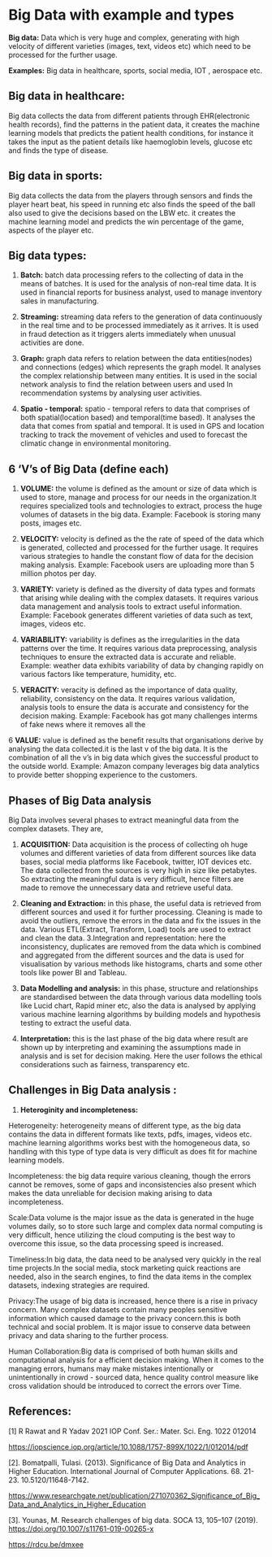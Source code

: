 # Big Data with example and types

**Big data:**
Data which is very huge and complex, generating with high velocity of different varieties (images, text, videos etc) which need to be processed for the further usage.

**Examples:**
Big data in healthcare, sports, social media, IOT , aerospace etc.

## Big data in healthcare:

Big data collects the data from different patients through EHR(electronic health records), find the patterns in the patient data, it creates the machine learning models that predicts the patient health conditions, for instance it takes the input as the patient details like haemoglobin levels, glucose etc and finds the type of disease. 


## Big data in sports: 

Big data collects the data from the players through sensors and finds the player heart beat, his speed in running etc also finds the speed of the ball also used to give the decisions based on the LBW etc. it creates the machine learning model and predicts the win percentage of the game, aspects of the player etc.

## Big data types:

1. **Batch:** batch data processing refers to the collecting of data in the means of batches. It is used for the analysis of non-real time data. It is used in financial reports for business analyst, used to manage inventory sales in manufacturing.

2. **Streaming:** streaming data refers to the generation of data continuously in the real time and to be processed immediately as it arrives. It is used in fraud detection as it triggers alerts immediately when unusual activities are done.

3. **Graph:** graph data refers to relation between the data entities(nodes) and connections (edges) which represents the graph model. It analyses the complex relationship between many entities. It is used in the social network analysis to find the relation between users and used In recommendation systems by analysing user activities.

4. **Spatio - temporal:** spatio - temporal refers to data that comprises of both spatial(location based) and temporal(time based). It analyses the data that comes from spatial and temporal. It is used in GPS and location tracking to track the movement of vehicles and used to forecast the climatic change in environmental monitoring.







## 6 ‘V’s of Big Data (define each)

1. **VOLUME:** the volume is defined as the amount or size of data which is used to store, manage and process for our needs in the organization.It requires specialized tools and technologies to extract, process the huge volumes of datasets in the big data.
Example: Facebook is storing many posts, images etc.

2. **VELOCITY:** velocity is defined as the the rate of speed of the data which is generated, collected and processed for the further usage. It requires various strategies to handle the constant flow of data for the decision making analysis.
Example: Facebook users are uploading more than 5 million photos per day.

3. **VARIETY:** variety is defined as the diversity of data types and formats that arising while dealing with the complex datasets. It requires various data management and analysis tools to extract useful information.
Example: Facebook generates different varieties of data such as text, images, videos etc.

4. **VARIABILITY:** variability is defines as the irregularities in the data patterns over the time. It requires various data preprocessing, analysis techniques to ensure the extracted data is accurate and reliable.
Example: weather data exhibits variability of data by changing rapidly on various factors like temperature, humidity, etc.

5. **VERACITY:** veracity is defined as the importance of data quality, reliability, consistency on the data. It requires various validation, analysis tools to ensure the data is accurate and consistency for the decision making.
Example: Facebook has got many challenges interms of fake news where it removes all the

6 **VALUE:** value is defined as the benefit results that organisations derive by analysing the data collected.it is the last v of the big data. It is the combination of all the v’s in big data which gives the successful product to the outside world.
Example: Amazon company leverages big data analytics to provide better shopping experience to the customers.









## Phases of Big Data analysis 

Big Data involves several phases  to extract meaningful data from the complex datasets. They are,

1. **ACQUISITION:** Data acquisition is the process of collecting oh huge volumes and different varieties of data from different sources like data bases, social media platforms like Facebook, twitter, IOT devices etc. The data collected from the sources is very high in size like petabytes. So extracting the meaningful data is very difficult, hence filters are made to remove the unnecessary data and retrieve useful data.

2. **Cleaning and Extraction:** in this phase, the useful data is retrieved from different sources and used it for further processing. Cleaning is made to avoid the outliers, remove the errors in the data and fix the issues in the data. Various ETL(Extract, Transform, Load) tools are used to extract and clean the data.
3.Integration and representation: here the inconsistency, duplicates are removed from the data which is combined and aggregated from the different sources and the data is used for visualisation by various methods like histograms, charts and some other tools like power BI and Tableau.

4. **Data Modelling and analysis:** in this phase, structure and relationships are standardised between the data through various data modelling tools like Lucid chart, Rapid miner etc, also the data is analysed by applying various machine learning algorithms by building models and hypothesis testing to extract the useful data.

5. **Interpretation:** this is the last phase of the big data where result are shown up by interpreting and examining the assumptions made in analysis and is set for decision making. Here the user follows the ethical considerations such as fairness, transparency etc.

## Challenges in Big Data analysis :

1. **Heteroginity and incompleteness:**


Heterogeneity: heterogeneity means of different type, as the big data contains the data in different formats like texts, pdfs, images, videos etc. machine learning algorithms works best with the homogeneous data, so handling with this type of type data is very difficult as does fit for machine learning models.

Incompleteness: the big data require various cleaning, though the errors cannot be removes, some of gaps and inconsistencies also present which makes the data unreliable for decision making arising to data incompleteness.

Scale:Data volume is the major issue as the data is generated in the huge volumes daily, so to store such large and complex data normal computing is very difficult, hence utilizing the cloud computing is the best way to overcome this issue, so the data processing speed is increased.

Timeliness:In big data, the data need to be analysed very quickly in the real time projects.In the social media, stock marketing quick reactions are needed, also in the search engines, to find the data items in the complex datasets, indexing strategies are required.





Privacy:The usage of big data is increased, hence there is a rise in privacy concern. Many complex datasets contain many peoples sensitive information which caused damage to the privacy concern.this is both technical and social problem. It is major issue to conserve data between privacy and data sharing to the further process.

Human Collaboration:Big data is comprised of both human skills and computational analysis for a efficient decision making. When it comes to the managing errors, humans may make mistakes intentionally or unintentionally in crowd - sourced data, hence quality control measure like cross validation should be introduced to correct the errors over Time.

## References:

[1] R Rawat and R Yadav 2021 IOP Conf. Ser.: Mater. Sci. Eng. 1022 012014

https://iopscience.iop.org/article/10.1088/1757-899X/1022/1/012014/pdf


[2]. Bomatpalli, Tulasi. (2013). Significance of Big Data and Analytics in Higher Education. International Journal of Computer Applications. 68. 21-23. 10.5120/11648-7142. 

https://www.researchgate.net/publication/271070362_Significance_of_Big_Data_and_Analytics_in_Higher_Education

[3]. Younas, M. Research challenges of big data. SOCA 13, 105–107 (2019). https://doi.org/10.1007/s11761-019-00265-x

https://rdcu.be/dmxee
